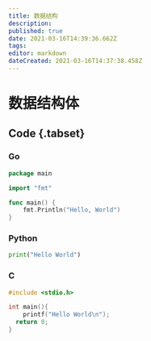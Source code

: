 ```yaml
---
title: 数据结构
description: 
published: true
date: 2021-03-16T14:39:36.662Z
tags: 
editor: markdown
dateCreated: 2021-03-16T14:37:38.458Z
---
```


# 数据结构体

## Code {.tabset}

### Go
```go
package main

import "fmt"

func main() {
	fmt.Println("Hello, World")
}
```

### Python
```python
print("Hello World")
```

### C
```c
#include <stdio.h>

int main(){
	printf("Hello World\n");
  return 0;
}
```
